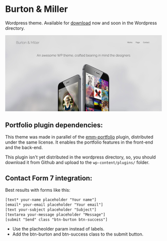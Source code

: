 # Burton & Miller
Wordpress theme. Available for [download](https://github.com/emmgfx/burton-miller/releases) now and soon in the Wordpress directory.

![Screenshot](https://raw.githubusercontent.com/emmgfx/burton-miller/master/screenshot.png)

## Portfolio plugin dependencies:

This theme was made in parallel of the [emm-portfolio](https://github.com/emmgfx/emm-portfolio) plugin, distributed under the same license. It enables the portfolio features in the front-end and the back-end.

This plugin isn't yet distributed in the wordpress directory, so, you should download it from Github and upload to the `wp-content/plugins/` folder.

## Contact Form 7 integration:

Best results with forms like this:

    [text* your-name placeholder "Your name"]
    [email* your-email placeholder "Your email"]
    [text your-subject placeholder "Subject"]
    [textarea your-message placeholder "Message"]
    [submit "Send" class "btn-burton btn-success"]

 - Use the placheolder param instead of labels.
 - Add the btn-burton and btn-success class to the submit button.
